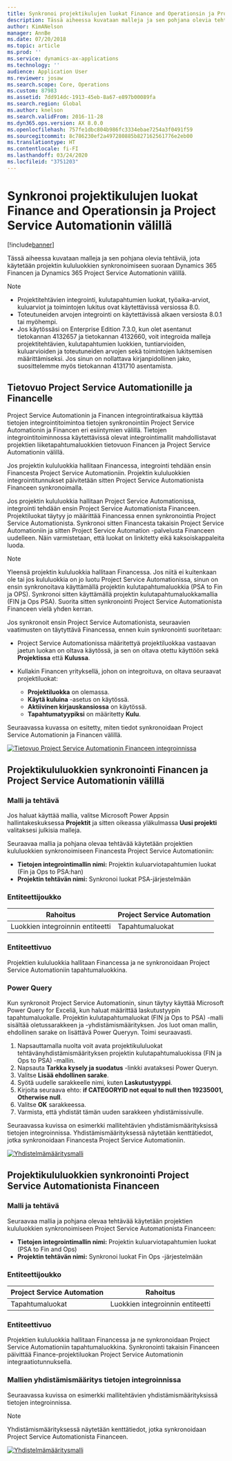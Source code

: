 ```yaml
---
title: Synkronoi projektikulujen luokat Finance and Operationsin ja Project Service Automationin välillä
description: Tässä aiheessa kuvataan malleja ja sen pohjana olevia tehtäviä, jota käytetään projektin kululuokkien synkronoimiseen suoraan Microsoft Dynamics 365 Financen ja Dynamics 365 Project Service Automationin välillä.
author: KimANelson
manager: AnnBe
ms.date: 07/20/2018
ms.topic: article
ms.prod: ''
ms.service: dynamics-ax-applications
ms.technology: ''
audience: Application User
ms.reviewer: josaw
ms.search.scope: Core, Operations
ms.custom: 87983
ms.assetid: 7dd914dc-1913-45eb-8a67-e897b00089fa
ms.search.region: Global
ms.author: knelson
ms.search.validFrom: 2016-11-28
ms.dyn365.ops.version: AX 8.0.0
ms.openlocfilehash: 757fe1dbc804b986fc3334ebae7254a3f0491f59
ms.sourcegitcommit: 8c786230ef2a497280885b827162561776e2eb00
ms.translationtype: HT
ms.contentlocale: fi-FI
ms.lasthandoff: 03/24/2020
ms.locfileid: "3751203"
---
```

# <a name="synchronize-project-expense-categories-between-finance-and-operations-and-project-service-automation"></a>Synkronoi projektikulujen luokat Finance and Operationsin ja Project Service Automationin välillä

[!include[banner](../includes/banner.md)]

Tässä aiheessa kuvataan malleja ja sen pohjana olevia tehtäviä, jota käytetään projektin kululuokkien synkronoimiseen suoraan Dynamics 365 Financen ja Dynamics 365 Project Service Automationin välillä.

> [!NOTE]
> - Projektitehtävien integrointi, kulutapahtumien luokat, työaika-arviot, kuluarviot ja toimintojen lukitus ovat käytettävissä versiossa 8.0.
> - Toteutuneiden arvojen integrointi on käytettävissä alkaen versiosta 8.0.1 tai myöhempi.
> - Jos käytössäsi on Enterprise Edition 7.3.0, kun olet asentanut tietokannan 4132657 ja tietokannan 4132660, voit integroida malleja projektitehtävien, kulutapahtumien luokkien, tuntiarvioiden, kuluarvioiden ja toteutuneiden arvojen sekä toimintojen lukitsemisen määrittämiseksi. Jos sinun on nollattava kirjanpidollinen jako, suosittelemme myös tietokannan 4131710 asentamista.

## <a name="data-flow-for-project-service-automation-and-finance"></a>Tietovuo Project Service Automationille ja Financelle

Project Service Automationin ja Financen integrointiratkaisua käyttää tietojen integrointitoimintoa tietojen synkronointiin Project Service Automationin ja Financen eri esiintymien välillä. Tietojen integrointitoiminnossa käytettävissä olevat integrointimallit mahdollistavat projektien liiketapahtumaluokkien tietovuon Financen ja Project Service Automationin välillä.

Jos projektin kululuokkia hallitaan Financessa, integrointi tehdään ensin Financesta Project Service Automationiin. Projektin kululuokkien integrointitunnukset päivitetään sitten Project Service Automationista Financeen synkronoimalla.

Jos projektin kululuokkia hallitaan Project Service Automationissa, integrointi tehdään ensin Project Service Automationista Financeen. Projektiluokat täytyy jo määrittää Financessa ennen synkronointia Project Service Automationista. Synkronoi sitten Financesta takaisin Project Service Automationiin ja sitten Project Service Automation -palvelusta Financeen uudelleen. Näin varmistetaan, että luokat on linkitetty eikä kaksoiskappaleita luoda.

> [!NOTE]
> Yleensä projektin kululuokkia hallitaan Financessa. Jos niitä ei kuitenkaan ole tai jos kululuokkia on jo luotu Project Service Automationissa, sinun on ensin synkronoitava käyttämällä projektin kulutapahtumaluokkia (PSA to Fin ja OPS). Synkronoi sitten käyttämällä projektin kulutapahtumaluokkamallia (FIN ja Ops PSA). Suorita sitten synkronointi Project Service Automationista Financeen vielä yhden kerran.
>
> Jos synkronoit ensin Project Service Automationista, seuraavien vaatimusten on täytyttävä Financessa, ennen kuin synkronointi suoritetaan:
>
> - Project Service Automationissa määritettyä projektiluokkaa vastaavan jaetun luokan on oltava käytössä, ja sen on oltava otettu käyttöön sekä **Projektissa** että **Kulussa**.
> - Kullakin Financen yrityksellä, johon on integroituva, on oltava seuraavat projektiluokat:
>
>     - **Projektiluokka** on olemassa. 
>     - **Käytä kuluina** -asetus on käytössä.
>     - **Aktiivinen kirjauskansiossa** on käytössä.
>     - **Tapahtumatyypiksi** on määritetty **Kulu**.

Seuraavassa kuvassa on esitetty, miten tiedot synkronoidaan Project Service Automationin ja Financen välillä.

[![Tietovuo Project Service Automationin Financeen integroinnissa](./media/ProjectExpenseCategoriesFlow.png)](./media/ProjectExpenseCategoriesFlow.png)

## <a name="project-expense-category-synchronization-from-finance-to-project-service-automation"></a>Projektikululuokkien synkronointi Financen ja Project Service Automationin välillä

### <a name="template-and-task"></a>Malli ja tehtävä

Jos haluat käyttää mallia, valitse Microsoft Power Appsin hallintakeskuksessa **Projektit** ja sitten oikeassa yläkulmassa **Uusi projekti** valitaksesi julkisia malleja.

Seuraavaa mallia ja pohjana olevaa tehtävää käytetään projektien kululuokkien synkronoimiseen Financesta Project Service Automationiin:

- **Tietojen integrointimallin nimi:** Projektin kuluarviotapahtumien luokat (Fin ja Ops to PSA:han)
- **Projektin tehtävän nimi:** Synkronoi luokat PSA-järjestelmään

### <a name="entity-set"></a>Entiteettijoukko

| Rahoitus                           | Project Service Automation |
|-----------------------------------|----------------------------|
| Luokkien integroinnin entiteetti | Tapahtumaluokat     |

### <a name="entity-flow"></a>Entiteettivuo

Projektien kululuokkia hallitaan Financessa ja ne synkronoidaan Project Service Automationiin tapahtumaluokkina.

### <a name="power-query"></a>Power Query

Kun synkronoit Project Service Automationin, sinun täytyy käyttää Microsoft Power Query for Exceliä, kun haluat määrittää laskutustyypin tapahtumaluokalle. Projektin kulutapahtumaluokat (FIN ja Ops to PSA) -malli sisältää oletussarakkeen ja -yhdistämismäärityksen. Jos luot oman mallin, ehdollinen sarake on lisättävä Power Queryyn. Toimi seuraavasti.

1. Napsauttamalla nuolta voit avata projektikululuokat tehtävänyhdistämismäärityksen projektin kulutapahtumaluokissa (FIN ja Ops to PSA) -mallin.
2. Napsauta **Tarkka kysely ja suodatus** -linkki avataksesi Power Queryn.
2. Valitse **Lisää ehdollinen sarake**.
3. Syötä uudelle sarakkeelle nimi, kuten **Laskutustyyppi**.
4. Kirjoita seuraava ehto: **if CATEGORYID not equal to null then 19235001, Otherwise null**.
5. Valitse **OK** sarakkeessa.
6. Varmista, että yhdistät tämän uuden sarakkeen yhdistämissivulle.

Seuraavassa kuvissa on esimerkki mallitehtävien yhdistämismäärityksissä tietojen integroinnissa. Yhdistämismäärityksessä näytetään kenttätiedot, jotka synkronoidaan Financesta Project Service Automationiin.

[![Yhdistelmämääritysmalli](./media/ProjectExpenseCategoriesToPSAMapping.jpg)](./media/ProjectExpenseCategoriesToPSAMapping.jpg)

## <a name="project-expense-category-synchronization-from-project-service-automation-to-finance"></a>Projektikululuokkien synkronointi Project Service Automationista Financeen

### <a name="template-and-task"></a>Malli ja tehtävä

Seuraavaa mallia ja pohjana olevaa tehtävää käytetään projektien kululuokkien synkronoimiseen Project Service Automationista Financeen:

- **Tietojen integrointimallin nimi:** Projektin kuluarviotapahtumien luokat (PSA to Fin and Ops)
- **Projektin tehtävän nimi:** Synkronoi luokat Fin Ops -järjestelmään

### <a name="entity-set"></a>Entiteettijoukko

| Project Service Automation | Rahoitus                           |
|----------------------------|-----------------------------------|
| Tapahtumaluokat     | Luokkien integroinnin entiteetti |

### <a name="entity-flow"></a>Entiteettivuo

Projektien kululuokkia hallitaan Financessa ja ne synkronoidaan Project Service Automationiin tapahtumaluokkina. Synkronointi takaisin Financeen päivittää Finance-projektiluokan Project Service Automationin integraatiotunnuksella.

### <a name="template-mapping-in-data-integration"></a>Mallien yhdistämismääritys tietojen integroinnissa

Seuraavassa kuvissa on esimerkki mallitehtävien yhdistämismäärityksissä tietojen integroinnissa.

> [!NOTE]
> Yhdistämismäärityksessä näytetään kenttätiedot, jotka synkronoidaan Project Service Automationista Financeen.

[![Yhdistelmämääritysmalli](./media/ProjectExpenseCategoriesToFinOpsMapping.jpg)](./media/ProjectExpenseCategoriesToFinOpsMapping.jpg)
